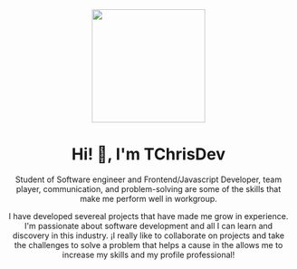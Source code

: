 <div id="container-principal" align="center">
  <img src="https://media.giphy.com/media/bGgsc5mWoryfgKBx1u/giphy.gif" width="200">
  <h1 align="center"> Hi! 👋, I'm TChrisDev</h1>
  <p>Student of Software engineer and Frontend/Javascript Developer, team player, communication, and problem-solving are some of the skills   that make me perform well in workgroup.</p>
  
  <p>I have developed severeal projects that have made me grow in experience. I'm passionate about  software development and all I can        learn and discovery in this industry. ¡I really like to collaborate on projects and take the challenges to solve a problem that helps a   cause in the allows me to increase my skills and my profile professional!</p>
</div>

